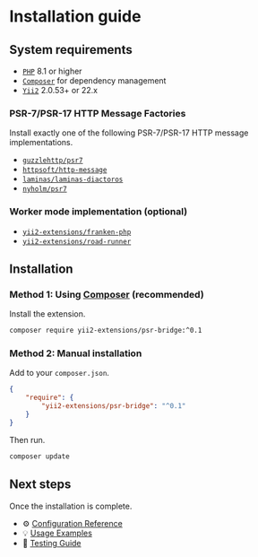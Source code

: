 # Installation guide

## System requirements

- [`PHP`](https://www.php.net/downloads) 8.1 or higher
- [`Composer`](https://getcomposer.org/download/) for dependency management
- [`Yii2`](https://github.com/yiisoft/yii2) 2.0.53+ or 22.x

### PSR-7/PSR-17 HTTP Message Factories

Install exactly one of the following PSR-7/PSR-17 HTTP message implementations.

- [`guzzlehttp/psr7`](https://github.com/guzzle/psr7)
- [`httpsoft/http-message`](https://github.com/httpsoft/http-message)
- [`laminas/laminas-diactoros`](https://github.com/laminas/laminas-diactoros)
- [`nyholm/psr7`](https://github.com/Nyholm/psr7)

### Worker mode implementation (optional)

- [`yii2-extensions/franken-php`](https://github.com/yii2-extensions/franken-php)
- [`yii2-extensions/road-runner`](https://github.com/yii2-extensions/road-runner)

## Installation

### Method 1: Using [Composer](https://getcomposer.org/download/) (recommended)

Install the extension.

```bash
composer require yii2-extensions/psr-bridge:^0.1
```

### Method 2: Manual installation

Add to your `composer.json`.

```json
{
    "require": {
        "yii2-extensions/psr-bridge": "^0.1"
    }
}
```

Then run.

```bash
composer update
```

## Next steps

Once the installation is complete.

- ⚙️ [Configuration Reference](configuration.md)
- 💡 [Usage Examples](examples.md)
- 🧪 [Testing Guide](testing.md)
